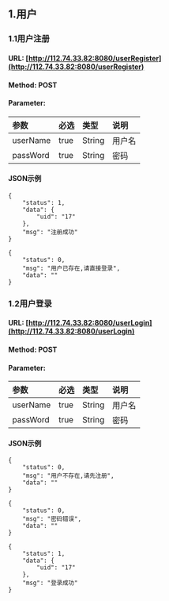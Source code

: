 ## 1.用户

### 1.1用户注册

#### URL: [http://112.74.33.82:8080/userRegister](http://112.74.33.82:8080/userRegister)

#### Method: POST

#### Parameter:

| 参数 | 必选 | 类型 | 说明 |
| :--- | :--- | :--- | :--- |
| userName | true | String | 用户名 |
| passWord | true | String | 密码 |

#### JSON示例

```
{
    "status": 1,
    "data": {
        "uid": "17"
    },
    "msg": "注册成功"
}
```

```
{
    "status": 0,
    "msg": "用户已存在,请直接登录",
    "data": ""
}
```

### 1.2用户登录

#### URL: [http://112.74.33.82:8080/userLogin](http://112.74.33.82:8080/userLogin)

#### Method: POST

#### Parameter:

| 参数 | 必选 | 类型 | 说明 |
| :--- | :--- | :--- | :--- |
| userName | true | String | 用户名 |
| passWord | true | String | 密码 |

#### JSON示例

```
{
    "status": 0,
    "msg": "用户不存在,请先注册",
    "data": ""
}
```

```
{
    "status": 0,
    "msg": "密码错误",
    "data": ""
}
```

```
{
    "status": 1,
    "data": {
        "uid": "17"
    },
    "msg": "登录成功"
}
```



